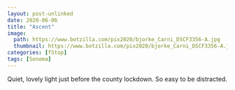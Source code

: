 ```yaml
---
layout: post-unlinked
date: 2020-06-06
title: "Ascent"
image:
  path: https://www.botzilla.com/pix2020/bjorke_Carni_DSCF3356-A.jpg
  thumbnail: https://www.botzilla.com/pix2020/bjorke_Carni_DSCF3356-A.jpg
categories: [fStop]
tags: [Sonoma]
---
```


Quiet, lovely light just before the county lockdown. So easy to be distracted.

